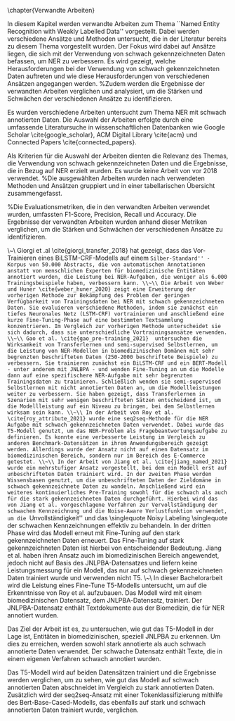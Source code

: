 \chapter{Verwandte Arbeiten}

In diesem Kapitel werden verwandte Arbeiten zum Thema ``Named Entity Recognition with Weakly Labelled Data'' vorgestellt. Dabei werden verschiedene Ansätze und Methoden untersucht, die in der Literatur bereits zu diesem Thema vorgestellt wurden. Der Fokus wird dabei auf Ansätze liegen, die sich mit der Verwendung von schwach gekennzeichneten Daten befassen, um NER zu verbessern. Es wird gezeigt, welche Herausforderungen bei der Verwendung von schwach gekennzeichneten Daten auftreten und wie diese Herausforderungen von verschiedenen Ansätzen angegangen werden. %Zudem werden die Ergebnisse der verwandten Arbeiten verglichen und analysiert, um die Stärken und Schwächen der verschiedenen Ansätze zu identifizieren.

Es wurden verschiedene Arbeiten untersucht zum Thema NER mit schwach annotierten Daten. Die Auswahl der Arbeiten erfolgte durch eine umfassende Literatursuche in wissenschaftlichen Datenbanken wie Google Scholar \cite{google_scholar}, ACM Digital Library \cite{acm} und Connected Papers \cite{connected_papers}.

Als Kriterien für die Auswahl der Arbeiten dienten die Relevanz des Themas, die Verwendung von schwach gekennzeichneten Daten und die Ergebnisse, die in Bezug auf NER erzielt wurden. Es wurde keine Arbeit von vor 2018 verwendet. 
%Die ausgewählten Arbeiten wurden nach verwendeten Methoden und Ansätzen gruppiert und in einer tabellarischen Übersicht zusammengefasst.

%Die Evaluationsmetriken, die in den verwandten Arbeiten verwendet wurden, umfassten F1-Score, Precision, Recall und Accuracy. Die Ergebnisse der verwandten Arbeiten wurden anhand dieser Metriken verglichen, um die Stärken und Schwächen der verschiedenen Ansätze zu identifizieren.

\\~\\
Giorgi et .al \cite{giorgi_transfer_2018} hat gezeigt, dass das Vor-Trainieren eines BiLSTM-CRF-Modells auf einem ``Silber-Standard'' -Korpus von 50.000 Abstracts, die von automatischen Annotationen anstatt von menschlichen Experten für biomedizinische Entitäten annotiert wurden, die Leistung bei NER-Aufgaben, die weniger als 6.000 Trainingsbeispiele haben, verbessern kann.
\\~\\
Die Arbeit von Weber und Huner \cite{weber_huner_2020} zeigt eine Erweiterung der vorherigen Methode zur Bekämpfung des Problem der geringen Verfügbarkeit von Trainingsdaten bei NER mit schwach gekennzeichneten Daten. Sie evaluieren verschiedene Methoden, indem sie zunächst ein tiefes Neuronales Netz (LSTM-CRF) vortrainieren und anschließend eine kurze Fine-Tuning-Phase auf eine bestimmten Textsammlung konzentrieren. Im Vergleich zur vorherigen Methode unterscheidet sie sich dadurch, dass sie unterschiedliche Vortrainingsansätze verwenden.
\\~\\
Gao et al. \cite{gao_pre-training_2021}  untersuchen die Wirksamkeit von Transferlernen und semi-supervised Selbstlernen, um die Leistung von NER-Modellen in biomedizinischen Domänen mit sehr begrenzten beschrifteten Daten (250-2000 beschriftete Beispiele) zu verbessern. Sie trainieren zunächst ein BiLSTM-CRF und ein BERT-Modell - unter anderem mit JNLBPA - und wenden Fine-Tuning an um die Modelle dann auf eine spezifischere NER-Aufgabe mit sehr begrenzten Trainingsdaten zu trainieren. Schließlich wenden sie semi-supervised Selbstlernen mit nicht annotierten Daten an, um die Modellleistungen weiter zu verbessern. Sie haben gezeigt, dass Transferlernen in Szenarien mit sehr wenigen beschrifteten Sätzen entscheidend ist, um die Modellleistung auf ein Niveau zu bringen, bei dem Selbstlernen wirksam sein kann.
\\~\\
In der Arbeit von Roy et al. \cite{roy_attribute_2021} wurde eine seq2seq-Methode für die NER Aufgabe mit schwach gekennzeichneten Daten verwendet. Dabei wurde das T5-Modell genutzt, um das NER-Problem als Fragebeantwortungsaufgabe zu definieren. Es konnte eine verbesserte Leistung im Vergleich zu anderen Benchmark-Datensätzen in ihrem Anwendungsbereich gezeigt werden. Allerdings wurde der Ansatz nicht auf einen Datensatz im biomedizinischen Bereich, sondern nur im Bereich des E-Commerce getestet.
\\~\\
In der Arbeit von Jiang et al. \cite{jiang_named_2021} wurde ein mehrstufiger Ansatz vorgestellt, bei dem ein Modell erst auf unbeschrifteten Daten trainiert wird. In der zweiten Phase werden Wissensbasen genutzt, um die unbeschrifteten Daten der Zieldomäne in schwach gekennzeichnete Daten zu wandeln. Anschließend wird ein weiteres kontinuierliches Pre-Training sowohl für die schwach als auch für die stark gekennzeichneten Daten durchgeführt. Hierbei wird das von Jiang et al. vorgeschlagene Verfahren zur Vervollständigung der schwachen Kennzeichnung und die Noise-Aware Verlustfunktion verwendet, um die ``Unvollständigkeit'' und das \singlequote Noisy Labeling \singlequote der schwachen Kennzeichnungen effektiv zu behandeln. In der dritten Phase wird das Modell erneut mit Fine-Tuning auf den stark gekennzeichneten Daten erneuert. Das Fine-Tuning auf stark gekennzeichneten Daten ist hierbei von entscheidender Bedeutung. Jiang et al. haben ihren Ansatz auch im biomedizinischen Bereich angewendet, jedoch nicht auf Basis des JNLPBA-Datensatzes und liefern keine Leistungsmessung für ein Modell, das nur auf schwach gekennzeichneten Daten trainiert wurde und verwenden nicht T5.
\\~\\
In dieser Bachelorarbeit wird die Leistung eines Fine-Tune T5-Modells untersucht, um auf die Erkenntnisse von Roy et al. aufzubauen. Das Modell wird mit einem biomedizinischen Datensatz, dem JNLPBA-Datensatz, trainiert. Der JNLPBA-Datensatz enthält Textdokumente aus der Biomedizin, die für NER annotiert wurden.

Das Ziel der Arbeit ist es, zu untersuchen, wie gut das T5-Modell in der Lage ist, Entitäten in biomedizinischen, speziell JNLPBA zu erkennen. Um dies zu erreichen, werden sowohl stark annotierte als auch schwach annotierte Daten verwendet. Der schwache Datensatz enthält Texte, die in einem eigenen Verfahren schwach annotiert wurden.

Das T5-Modell wird auf beiden Datensätzen trainiert und die Ergebnisse werden verglichen, um zu sehen, wie gut das Modell auf schwach annotierten Daten abschneidet im Vergleich zu stark annotierten Daten. Zusätzlich wird der seq2seq-Ansatz mit einer Tokenklassifizierung mithilfe des Bert-Base-Cased-Modells, das ebenfalls auf stark und schwach annotierten Daten trainiert wurde, verglichen.
